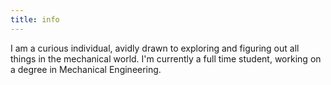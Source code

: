 ```yaml
---
title: info
---
```


I am a curious individual, avidly drawn to exploring and figuring out all things in the mechanical world.
I'm currently a full time student, working on a degree in Mechanical Engineering.

